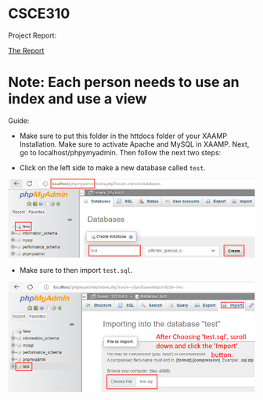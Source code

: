 # CSCE310

Project Report:

[The Report](./Hotel_Managment_System_Report.pdf)
# Note: Each person needs to use an index and use a view
Guide:

- Make sure to put this folder in the httdocs folder of your XAAMP Installation. Make sure to activate Apache and MySQL in XAAMP. Next, go to localhost/phpymyadmin. Then follow the next two steps:

- Click on the left side to make a new database called `test`.

![Create Database](readme_guide/CreateDatabase.png "Create The Database Named 'test'")

- Make sure to then import `test.sql`.

![Import Database](readme_guide/ImportDatabase.png "Import the Database Named 'test.sql'")

```